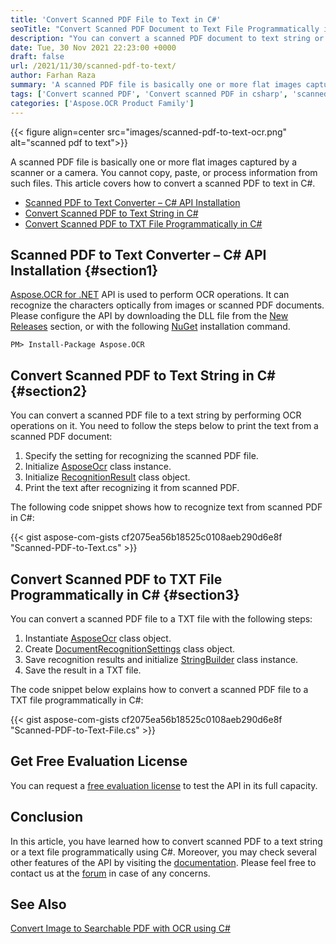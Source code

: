 ```yaml
---
title: 'Convert Scanned PDF File to Text in C#'
seoTitle: "Convert Scanned PDF Document to Text File Programmatically in C#"
description: "You can convert a scanned PDF document to text string or TXT file programmatically using C#. Extract text from scanned PDF file in .NET."
date: Tue, 30 Nov 2021 22:23:00 +0000
draft: false
url: /2021/11/30/scanned-pdf-to-text/
author: Farhan Raza
summary: 'A scanned PDF file is basically one or more flat images captured by a scanner or a camera. You cannot copy, paste, or process information from such files. This article covers how to **convert a scanned PDF to text in C#.**'
tags: ['Convert scanned PDF', 'Convert scanned PDF in csharp', 'scanned PDF to TXT file', 'scanned PDF to text']
categories: ['Aspose.OCR Product Family']
---
```




{{< figure align=center src="images/scanned-pdf-to-text-ocr.png" alt="scanned pdf to text">}}


A scanned PDF file is basically one or more flat images captured by a scanner or a camera. You cannot copy, paste, or process information from such files. This article covers how to convert a scanned PDF to text in C#.

*   [Scanned PDF to Text Converter – C# API Installation][1]
*   [Convert Scanned PDF to Text String in C#][2]
*   [Convert Scanned PDF to TXT File Programmatically in C#][3]

## Scanned PDF to Text Converter – C# API Installation {#section1}

[Aspose.OCR for .NET][4] API is used to perform OCR operations. It can recognize the characters optically from images or scanned PDF documents. Please configure the API by downloading the DLL file from the [New Releases][5] section, or with the following [NuGet][6] installation command.

```
PM> Install-Package Aspose.OCR
```

## Convert Scanned PDF to Text String in C# {#section2}

You can convert a scanned PDF file to a text string by performing OCR operations on it. You need to follow the steps below to print the text from a scanned PDF document:

1.  Specify the setting for recognizing the scanned PDF file.
2.  Initialize [AsposeOcr][7] class instance.
3.  Initialize [RecognitionResult][8] class object.
4.  Print the text after recognizing it from scanned PDF.

The following code snippet shows how to recognize text from scanned PDF in C#:

{{< gist aspose-com-gists cf2075ea56b18525c0108aeb290d6e8f "Scanned-PDF-to-Text.cs" >}}

## Convert Scanned PDF to TXT File Programmatically in C# {#section3}

You can convert a scanned PDF file to a TXT file with the following steps:

1.  Instantiate [AsposeOcr][9] class object.
2.  Create [DocumentRecognitionSettings][10] class object.
3.  Save recognition results and initialize [StringBuilder][11] class instance.
4.  Save the result in a TXT file.

The code snippet below explains how to convert a scanned PDF file to a TXT file programmatically in C#:

{{< gist aspose-com-gists cf2075ea56b18525c0108aeb290d6e8f "Scanned-PDF-to-Text-File.cs" >}}

## Get Free Evaluation License

You can request a [free evaluation license][12] to test the API in its full capacity.

## Conclusion

In this article, you have learned how to convert scanned PDF to a text string or a text file programmatically using C#. Moreover, you may check several other features of the API by visiting the [documentation][13]. Please feel free to contact us at the [forum][14] in case of any concerns.

## See Also

[Convert Image to Searchable PDF with OCR using C#][15]




[1]: #section1
[2]: #section2
[3]: #section3
[4]: https://products.aspose.com/ocr/net
[5]: https://downloads.aspose.com/ocr/net
[6]: https://www.nuget.org/packages/Aspose.OCR/
[7]: https://apireference.aspose.com/ocr/net/aspose.ocr/asposeocr
[8]: https://apireference.aspose.com/ocr/net/aspose.ocr/recognitionresult
[9]: https://apireference.aspose.com/ocr/net/aspose.ocr/asposeocr
[10]: https://apireference.aspose.com/ocr/net/aspose.ocr/documentrecognitionsettings
[11]: https://docs.microsoft.com/en-us/dotnet/api/system.text.stringbuilder?view=net-6.0
[12]: https://purchase.aspose.com/temporary-license
[13]: https://docs.aspose.com/ocr/net/
[14]: https://forum.aspose.com/c/ocr/16
[15]: https://blog.aspose.com/2021/06/04/convert-image-to-searchable-pdf-with-ocr-using-csharp/





